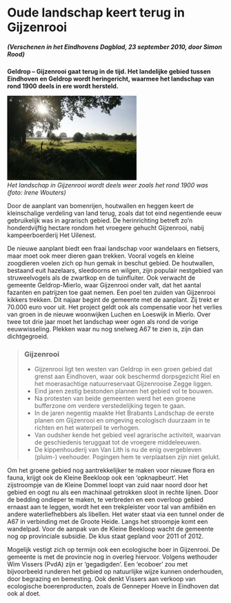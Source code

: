 # Oude landschap keert terug in Gijzenrooi

##### (Verschenen in het Eindhovens Dagblad, 23 september 2010, door Simon Rood)

**Geldrop – Gijzenrooi gaat terug in de tijd. Het landelijke gebied tussen Eindhoven en Geldrop wordt heringericht, waarmee het landschap van rond 1900 deels in ere wordt hersteld.**

![ED](images/20100923ed.jpg "Het landschap in Gijzenrooi")<br/>
_Het landschap in Gijzenrooi wordt deels weer zoals het rond 1900 was
(foto: Irene Wouters)_

Door de aanplant van bomenrijen, houtwallen en heggen keert de kleinschalige verdeling van land terug, zoals dat tot eind negentiende eeuw gebruikelijk was in agrarisch gebied. De herinrichting betreft zo’n honderdvijftig hectare rondom het vroegere gehucht Gijzenrooi, nabij kampeerboerderij Het Uilenest.

De nieuwe aanplant biedt een fraai landschap voor wandelaars en fietsers, maar moet ook meer dieren gaan trekken. Vooral vogels en kleine zoogdieren voelen zich op hun gemak in beschut gebied. De houtwallen, bestaand euit hazelaars, sleedoorns en wilgen, zijn populair nestgebied van struweelvogels als de zwartkop en de tuinfluiter. Ook verwacht de gemeente Geldrop-Mierlo, waar Gijzenrooi onder valt, dat het aantal fazanten en patrijzen toe gaat nemen. Een poel ten zuiden van Gijzenrooi kikkers trekken. Dit najaar begint de gemeente met de aanplant. Zij trekt er 70.000 euro voor uit. Het project geldt ook als compensatie voor het verlies van groen in de nieuwe woonwijken Luchen en Loeswijk in Mierlo. Over twee tot drie jaar moet het landschap weer ogen als rond de vorige eeuwwisseling. Plekken waar nu nog snelweg A67 te zien is, zijn dan dichtgegroeid.

> ### Gijzenrooi
> - Gijzenrooi ligt ten westen van Geldrop in een groen gebied dat grenst aan Eindhoven, waar ook beschermd dorpsgezicht Riel en het moerasachtige natuurreservaat Gijzenrooise Zegge liggen.
> - Eind jaren zestig bestonden plannen het gebied vol te bouwen.
> - Na protesten van beide gemeenten werd het een groene bufferzone  om verdere verstedelijking tegen te gaan.
> - In de jaren negentig maakte Het Brabants Landschap de eerste planen om Gijzenrooi en omgeving ecologisch duurzaam in te richten en het waterpeil te verhogen.
> - Van oudsher kende het gebied veel agrarische activiteit, waarvan de geschiedenis teruggaat tot de vroegere middeleeuwen.
> - De kippenhouderij van Van Lith is nu de enig overgebleven (pluim-) veehouder. Pogingen hem te verplaatsen zijn niet gelukt.

Om het groene gebied nog aantrekkelijker te maken voor nieuwe flora en fauna, krijgt ook de Kleine Beekloop ook een ‘opknapbeurt’. Het zijstroompje van de Kleine Dommel loopt van zuid naar noord door het gebied en oogt nu als een machinaal getrokken sloot in rechte lijnen. Door de bedding ondieper te maken, te verbreden en een overloop gebied ernaast aan te leggen, wordt het een trekpleister voor tal van amfibi&euml;n en andere waterliefhebbers als libellen. Het water staat via een tunnel onder de A67 in verbinding met de Groote Heide. Langs het stroompje komt een wandelpad. Voor de aanpak van de Kleine Beekloop wacht de gemeente nog op provinciale subsidie. De klus staat gepland voor 2011 of 2012.

Mogelijk vestigt zich op termijn ook een ecologische boer in Gijzenrooi. De gemeente is met de provincie nog in overleg hiervoor. Volgens wethouder Wim Vissers (PvdA) zijn er ‘gegadigden’. Een ‘ecoboer’ zou met bijvoorbeeld runderen het gebied op natuurlijke wijze kunnen onderhouden, door begrazing en bemesting. Ook denkt Vissers aan verkoop van ecologische boerenproducten, zoals de Genneper Hoeve in Eindhoven dat ook al doet.
